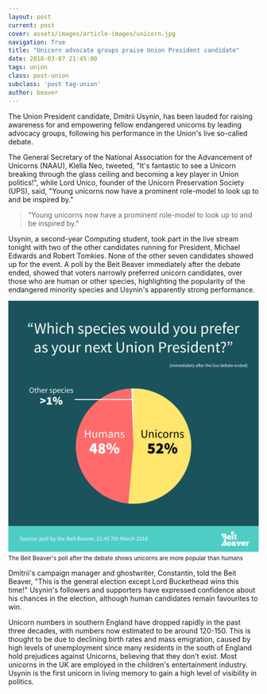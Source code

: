 ```yaml
---
layout: post
current: post
cover: assets/images/article-images/unicorn.jpg
navigation: True
title: "Unicorn advocate groups praise Union President candidate"
date: 2018-03-07 21:45:00
tags: union
class: post-union
subclass: 'post tag-union'
author: beaver
---
```


The Union President candidate, Dmitrii Usynin, has been lauded for raising awareness for and empowering fellow endangered unicorns by leading advocacy groups, following his performance in the Union's live so-called debate.

The General Secretary of the National Association for the Advancement of Unicorns (NAAU), Klella Neo, tweeted, "It's fantastic to see a Unicorn breaking through the glass ceiling and becoming a key player in Union politics!", while Lord Unico, founder of the Unicorn Preservation Society (UPS), said, "Young unicorns now have a prominent role-model to look up to and be inspired by."

> "Young unicorns now have a prominent role-model to look up to and be inspired by."

Usynin, a second-year Computing student, took part in the live stream tonight with two of the other candidates running for President, Michael Edwards and Robert Tomkies. None of the other seven candidates showed up for the event. A poll by the Beit Beaver immediately after the debate ended, showed that voters narrowly preferred unicorn candidates, over those who are human or other species, highlighting the popularity of the endangered minority species and Usynin's apparently strong performance.

![Poll results](assets/images/article-images/exit-poll.svg)
<small>The Beit Beaver's poll after the debate shows unicorns are more popular than humans</small>

Dmitrii's campaign manager and ghostwriter, Constantin, told the Beit Beaver, "This is the general election except Lord Buckethead wins this time!" Usynin's followers and supporters have expressed confidence about his chances in the election, although human candidates remain favourites to win.

Unicorn numbers in southern England have dropped rapidly in the past three decades, with numbers now estimated to be around 120-150. This is thought to be due to declining birth rates and mass emigration, caused by high levels of unemployment since many residents in the south of England hold prejudices against Unicorns, believing that they don't exist. Most unicorns in the UK are employed in the children's entertainment industry. Usynin is the first unicorn in living memory to gain a high level of visibility in politics.
